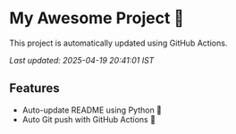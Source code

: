 # My Awesome Project 🚀

This project is automatically updated using GitHub Actions.

_Last updated: 2025-04-19 20:41:01 IST_

## Features
- Auto-update README using Python 🐍
- Auto Git push with GitHub Actions 🤖
